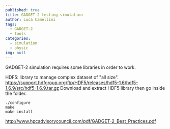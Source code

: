 ```yaml
---
published: true
title: GADGET-2 testing simulation
author: Luca Camellini
tags:
  - GADGET-2
  - tools
categories:
  - simulation
  - physic
img: null
---
```

GADGET-2 simulation requires some libraries in order to work.

HDF5: library to manage complex dataset of "all size".
https://support.hdfgroup.org/ftp/HDF5/releases/hdf5-1.6/hdf5-1.6.9/src/hdf5-1.6.9.tar.gz
Download and extract HDF5 library then go inside the folder.

```
./configure
make
make install

```




http://www.hpcadvisorycouncil.com/pdf/GADGET-2_Best_Practices.pdf
